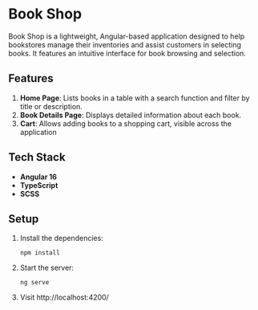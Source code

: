# Book Shop

Book Shop is a lightweight, Angular-based application designed to help bookstores manage their inventories and assist customers in selecting books. It features an intuitive interface for book browsing and selection.

## Features

1. **Home Page**: Lists books in a table with a search function and filter by title or description.
2. **Book Details Page**: Displays detailed information about each book.
3. **Cart**: Allows adding books to a shopping cart, visible across the application

## Tech Stack

- **Angular 16**
- **TypeScript**
- **SCSS**

## Setup

1. Install the dependencies:

    ```
    npm install
    ```

2. Start the server:

    ```
    ng serve
    ```

3. Visit http://localhost:4200/
